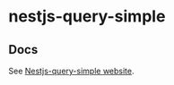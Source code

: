 # nestjs-query-simple

## Docs
See [Nestjs-query-simple website](https://nestjs-query-simple-website.vercel.app).